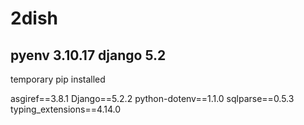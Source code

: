 # 2dish

pyenv 3.10.17
django 5.2
--------------------------
temporary pip installed

asgiref==3.8.1
Django==5.2.2
python-dotenv==1.1.0
sqlparse==0.5.3
typing_extensions==4.14.0

